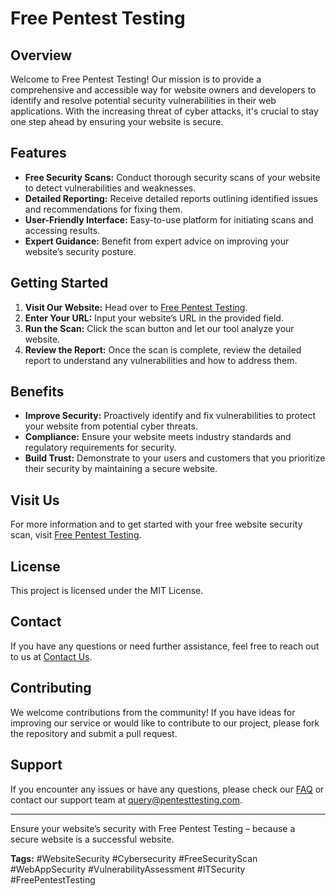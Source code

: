 # Free Pentest Testing

## Overview

Welcome to Free Pentest Testing! Our mission is to provide a comprehensive and accessible way for website owners and developers to identify and resolve potential security vulnerabilities in their web applications. With the increasing threat of cyber attacks, it's crucial to stay one step ahead by ensuring your website is secure.

## Features

- **Free Security Scans:** Conduct thorough security scans of your website to detect vulnerabilities and weaknesses.
- **Detailed Reporting:** Receive detailed reports outlining identified issues and recommendations for fixing them.
- **User-Friendly Interface:** Easy-to-use platform for initiating scans and accessing results.
- **Expert Guidance:** Benefit from expert advice on improving your website’s security posture.

## Getting Started

1. **Visit Our Website:** Head over to [Free Pentest Testing](https://free.pentesttesting.com/).
2. **Enter Your URL:** Input your website’s URL in the provided field.
3. **Run the Scan:** Click the scan button and let our tool analyze your website.
4. **Review the Report:** Once the scan is complete, review the detailed report to understand any vulnerabilities and how to address them.

## Benefits

- **Improve Security:** Proactively identify and fix vulnerabilities to protect your website from potential cyber threats.
- **Compliance:** Ensure your website meets industry standards and regulatory requirements for security.
- **Build Trust:** Demonstrate to your users and customers that you prioritize their security by maintaining a secure website.

## Visit Us

For more information and to get started with your free website security scan, visit [Free Pentest Testing](https://free.pentesttesting.com/).

## License

This project is licensed under the MIT License.

## Contact

If you have any questions or need further assistance, feel free to reach out to us at [Contact Us](https://pentesttesting.com/contact).

## Contributing

We welcome contributions from the community! If you have ideas for improving our service or would like to contribute to our project, please fork the repository and submit a pull request.

## Support

If you encounter any issues or have any questions, please check our [FAQ](https://www.pentesttesting.com/) or contact our support team at [query@pentesttesting.com](mailto:query@pentesttesting.com).

---

Ensure your website’s security with Free Pentest Testing – because a secure website is a successful website.

**Tags:** #WebsiteSecurity #Cybersecurity #FreeSecurityScan #WebAppSecurity #VulnerabilityAssessment #ITSecurity #FreePentestTesting
